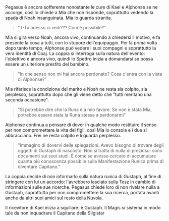 #

Pegasus è ancora sofferente nonostante le cure di Kael e Alphonse se ne accorge, così lo chiede a Mia che non risponde, soprattutto vedendo la spada di Noah insanguinata. Mia lo guarda stranita.

> "T-Tu adesso ci vedi??? Com'è possibile?"

Mia si gira verso Noah, ancora vivo, continuando a chiedersi il motivo, e fa presente la cosa a tutti, con lo stupore dell'equipaggio.
Per la prima volta dopo tanto tempo, Alphonse può vedere i suoi compagni e soprattutto la vera identità di Coaj.
La coppia si interroga sulla natura dell'evento: l'obiettivo è ancora vivo, quindi lo Spettro inizia a domandarsi se possa essere un ulteriore prestito del bambino.

> "In che senso non mi hai ancora perdonato? Cosa c'entra con la vista di Alphonse?"

Mia riferisce la condizione del marito e Noah ne resta sia colpito, sia perplesso, soprattutto dopo che gli viene detto che "tutti meritano una seconda occasione".

> "Si potrebbe dire che la Runa è a mio favore. Se non è stata Mia, potrebbe essere stata la Runa stessa a perdonarmi"

Alphonse continua a pensare di dover in qualche modo restituire il senso per non compromettere la vita dei figli, così Mia lo consola e i due si abbracciano. Frei ne resta colpito e li guarda perplesso.

> "Immagino di dovervi delle spiegazioni. Avevo bisogno di trovare degli oggetti di Gustaph di nascosto. Non si tratta di nulla di prezioso: sono documenti sui suoi studi. È come se avesse cercato di accumulare quanta più conoscenza possibile sulla Manifestazione Runica prima di diventare Capitano."

La coppia decide di non informarlo sulla natura runica di Gustaph, al fine di stringere con lui un accordo: l'avrebbero lasciato sulla Tesz in cambio di informazioni sulle sue ricerche. Pegasus chiede loro di non rivelare nulla a Gustaph, soprattutto per non compromettere la sua ricerca, portata avanti anche da altri suoi amici sul resto della Nuvola.

Il ricevitore di Kael inizia a squillare: è Gustaph. Il Magis si sistema in modo tale da non inquadrare il Capitano della Silgistar
